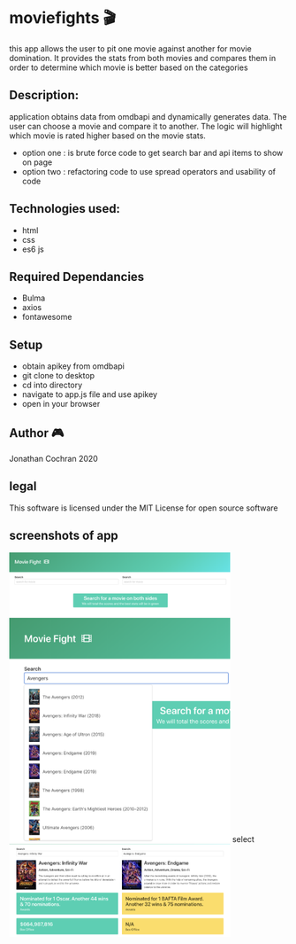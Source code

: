 # moviefights :clapper:
this app allows the user to pit one movie against another for movie domination.  It provides the stats from both movies and compares them in order to determine which movie is better based on the categories

## Description:
application obtains data from omdbapi and dynamically generates data.  The user can choose a movie and compare it to another.  The logic will highlight which movie is rated higher based on the movie stats.  
- option one : is brute force code to get search bar and api items to show on page
- option two : refactoring code to use spread operators and usability of code

## Technologies used:
- html
- css
- es6 js

## Required Dependancies
- Bulma
- axios
- fontawesome

## Setup
- obtain apikey from omdbapi
- git clone to desktop
- cd into directory
- navigate to app.js file and use apikey
- open in your browser

## Author :video_game:
Jonathan Cochran 2020

## legal
This software is licensed under the MIT License for open source software

## screenshots of app
<img src="img/moviefight.png" width="400"/>
<img src="img/selectshot.png" width="400"/>
<label> select </label>
<img src="img/Compareshot.png" width="400"/>
